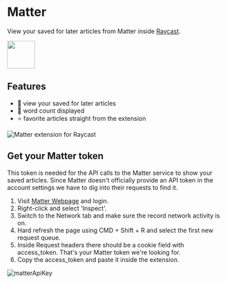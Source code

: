 # Matter
View your saved for later articles from Matter inside [Raycast](https://www.raycast.com/). 

<a href="https://www.raycast.com/zan/matter"><img src="https://www.raycast.com/zan/matter/install_button@2x.png" height="64" alt="" style="height: 64px;"></a>

## Features
- 📰 view your saved for later articles
- 🔢 word count displayed
- ⭐️ favorite articles straight from the extension

![Matter extension for Raycast](https://user-images.githubusercontent.com/57217296/209464852-a681e81b-8b41-4fbb-a8fe-84eb19617a28.png)

## Get your Matter token
This token is needed for the API calls to the Matter service to show your saved articles. Since Matter doesn't officially provide an API token in the account settings we have to dig into their requests to find it. 

1. Visit [Matter Webpage](https://web.getmatter.com) and login. 
2. Right-click and select 'Inspect'.
3. Switch to the Network tab and make sure the record network activity is on.
4. Hard refresh the page using CMD + Shift + R and select the first new request queue.
5. Inside Request headers there should be a cookie field with access_token. That's your Matter token we're looking for.
6. Copy the access_token and paste it inside the extension.

![matterApiKey](https://user-images.githubusercontent.com/57217296/209464971-31fc0e8f-7637-4110-bb81-6515e180cf41.png)
